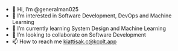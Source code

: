 - 👋 Hi, I’m @generalman025
- 👀 I’m interested in Software Development, DevOps and Machine Learning
- 🌱 I’m currently learning System Design and Machine Learning
- 💞️ I’m looking to collaborate on Software Development
- 📫 How to reach me kiattisak.c@kcplt.app

<!---
generalman025/generalman025 is a ✨ special ✨ repository because its `README.md` (this file) appears on your GitHub profile.
You can click the Preview link to take a look at your changes.
--->
